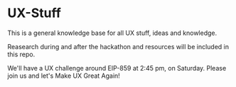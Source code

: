 # UX-Stuff
This is a general knowledge base for all UX stuff, ideas and knowledge.

Reasearch during and after the hackathon and resources will be included in this repo. 

We'll have a UX challenge around EIP-859 at 2:45 pm, on Saturday. Please join us and let's Make UX Great Again!
